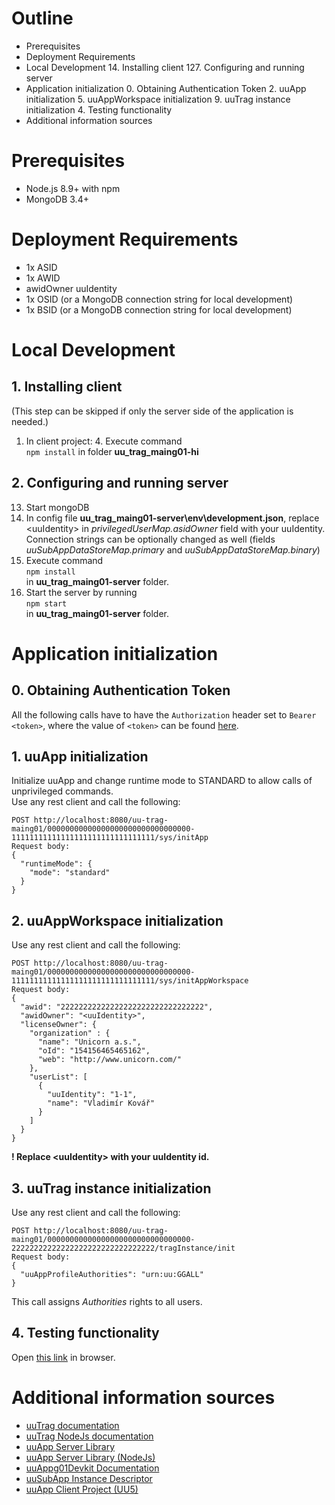# Outline
+ Prerequisites
+ Deployment Requirements
+ Local Development
  14. Installing client
  127. Configuring and running server
+ Application initialization
  0. Obtaining Authentication Token
  2. uuApp initialization
  5. uuAppWorkspace initialization
  9. uuTrag instance initialization
  4. Testing functionality
+ Additional information sources

# Prerequisites
- Node.js 8.9+ with npm
- MongoDB 3.4+

# Deployment Requirements
- 1x ASID
- 1x AWID
- awidOwner uuIdentity
- 1x OSID (or a MongoDB connection string for local development)
- 1x BSID (or a MongoDB connection string for local development)

# Local Development
## 1. Installing client
(This step can be skipped if only the server side of the application is needed.)  
1. In client project:
   4. Execute command  
   ```npm install```
   in folder **uu_trag_maing01-hi**
## 2. Configuring and running server
13. Start mongoDB
7. In config file **uu_trag_maing01-server\env\development.json**, replace \<uuIdentity> in *privilegedUserMap.asidOwner* field with your uuIdentity. Connection strings can be optionally changed as well (fields *uuSubAppDataStoreMap.primary* and *uuSubAppDataStoreMap.binary*)
105. Execute command  
     ```npm install```  
     in **uu_trag_maing01-server** folder.
0. Start the server by running  
   ```npm start```  
   in **uu_trag_maing01-server** folder.
   
# Application initialization
## 0. Obtaining Authentication Token
All the following calls have to have the ```Authorization``` header set to ```Bearer <token>```, where the value of ```<token>``` can be found [here](https://oidc.plus4u.net/uu-oidcg01-main/0-0/showToken).
## 1. uuApp initialization
Initialize uuApp and change runtime mode to STANDARD to allow calls of unprivileged commands.  
Use any rest client and call the following:
```
POST http://localhost:8080/uu-trag-maing01/00000000000000000000000000000000-11111111111111111111111111111111/sys/initApp
Request body:
{
  "runtimeMode": {
    "mode": "standard"
  }     
}
```
## 2. uuAppWorkspace initialization
Use any rest client and call the following:  
```
POST http://localhost:8080/uu-trag-maing01/00000000000000000000000000000000-11111111111111111111111111111111/sys/initAppWorkspace
Request body:
{
  "awid": "22222222222222222222222222222222",
  "awidOwner": "<uuIdentity>",
  "licenseOwner": {
    "organization" : {
      "name": "Unicorn a.s.",
      "oId": "154156465465162",
      "web": "http://www.unicorn.com/"
    },
    "userList": [
      {
        "uuIdentity": "1-1",
        "name": "Vladimír Kovář"
      }
    ]
  }
}
```
**! Replace \<uuIdentity\> with your uuIdentity id.**

## 3. uuTrag instance initialization
Use any rest client and call the following:
```
POST http://localhost:8080/uu-trag-maing01/00000000000000000000000000000000-22222222222222222222222222222222/tragInstance/init
Request body:
{
  "uuAppProfileAuthorities": "urn:uu:GGALL"
}
```
This call assigns *Authorities* rights to all users.

## 4. Testing functionality
Open [this link](http://localhost:8080/uu-trag-maing01/00000000000000000000000000000000-22222222222222222222222222222222/trag) in browser.  


# Additional information sources
+ [uuTrag documentation](https://uuos9.plus4u.net/uu-bookkitg01-main/78462435-71f8d7b5cfdc4336b0abfe47b3cb237b)
+ [uuTrag NodeJs documentation](https://uuos9.plus4u.net/uu-bookkitg01-main/78462435-7eab0465e52d4a2d97e58fd400bc7dd3)
+ [uuApp Server Library](https://uuos9.plus4u.net/uu-bookkitg01-main/78462435-34df77ebe0a04adda6dcd62d32c4f513)
+ [uuApp Server Library (NodeJs)](https://uuos9.plus4u.net/uu-bookkitg01-main/78462435-2590bf997d264d959b9d6a88ee1d0ff5)
+ [uuAppg01Devkit Documentation](https://uuos9.plus4u.net/uu-bookkitg01-main/78462435-e884539c8511447a977c7ff070e7f2cf)
+ [uuSubApp Instance Descriptor](https://uuos9.plus4u.net/uu-bookkitg01-main/78462435-289fcd2e11d34f3e9b2184bedb236ded/book/page?code=uuSubAppInstanceDescriptor)
+ [uuApp Client Project (UU5)](https://uuos9.plus4u.net/uu-bookkitg01-main/78462435-e884539c8511447a977c7ff070e7f2cf/book/page?code=89628511)





























